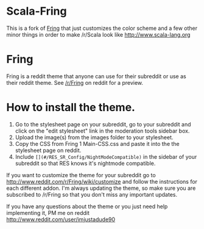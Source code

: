 Scala-Fring
===============
This is a fork of [Fring](https://www.github.com/imjustadude90/Fring-RedditTheme) that just customizes the color scheme and a few other minor things in order to make /r/Scala look like http://www.scala-lang.org

Fring
===============

Fring is a reddit theme that anyone can use for their subreddit or use as their reddit theme. See [/r/Fring](http://www.reddit.com/r/Fring/) on reddit for a preview.

How to install the theme. 
===============


1. Go to the stylesheet page on your subreddit, go to your subreddit and click on the "edit stylesheet" link in the moderation tools sidebar box. 
2. Upload the image(s) from the images folder to your stylesheet. 
3. Copy the CSS from Fring 1 Main-CSS.css and paste it into the the stylesheet page on reddit. 
4. Include ```[](#/RES_SR_Config/NightModeCompatible)``` in the sidebar of your subreddit so that RES knows it's nightmode compatible. 

If you want to customize the theme for your subreddit go to http://www.reddit.com/r/Fring/wiki/customize and follow the instructions for each different addon. I'm always updating the theme, so make sure you are subscribed to /r/Fring so that you don't miss any important updates. 

If you have any questions about the theme or you just need help implementing it, PM me on reddit http://www.reddit.com/user/imjustadude90



